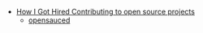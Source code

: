 * [How I Got Hired Contributing to open source projects](https://dev.to/opensauced/how-i-got-hired-contributing-to-open-source-projects-546i)
  * [opensauced](https://opensauced.pizza/)